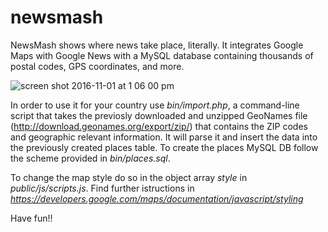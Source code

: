 # newsmash
NewsMash shows where news take place, literally.
It integrates Google Maps with Google News with a MySQL database containing thousands of postal codes, GPS coordinates, and more.

![screen shot 2016-11-01 at 1 06 00 pm](https://cloud.githubusercontent.com/assets/16562886/19889455/451a112c-a035-11e6-93eb-a11aa68925e3.png)

In order to use it for your country use <i>bin/import.php</i>, a command-line script that takes the previosly downloaded and unzipped GeoNames file (http://download.geonames.org/export/zip/) that contains the ZIP codes and geographic relevant information.
It will parse it and insert the data into the previously created places table. To create the places MySQL DB follow the scheme provided in <i>bin/places.sql</i>.

To change the map style do so in the object array <i>style</i> in <i>public/js/scripts.js</i>.
Find further istructions in <i>https://developers.google.com/maps/documentation/javascript/styling</i>

Have fun!!
